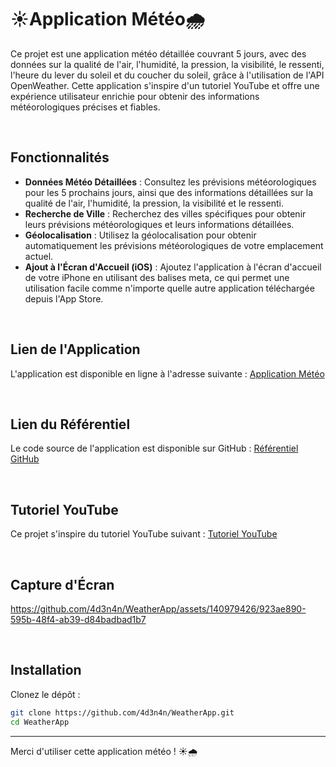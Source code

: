 # ☀️Application Météo🌧️

Ce projet est une application météo détaillée couvrant 5 jours, avec des données sur la qualité de l'air, l'humidité, la pression, la visibilité, le ressenti, l'heure du lever du soleil et du coucher du soleil, grâce à l'utilisation de l'API OpenWeather. Cette application s'inspire d'un tutoriel YouTube et offre une expérience utilisateur enrichie pour obtenir des informations météorologiques précises et fiables.

<br>

## Fonctionnalités

- **Données Météo Détaillées** : Consultez les prévisions météorologiques pour les 5 prochains jours, ainsi que des informations détaillées sur la qualité de l'air, l'humidité, la pression, la visibilité et le ressenti.
- **Recherche de Ville** : Recherchez des villes spécifiques pour obtenir leurs prévisions météorologiques et leurs informations détaillées.
- **Géolocalisation** : Utilisez la géolocalisation pour obtenir automatiquement les prévisions météorologiques de votre emplacement actuel.
- **Ajout à l'Écran d'Accueil (iOS)** : Ajoutez l'application à l'écran d'accueil de votre iPhone en utilisant des balises meta, ce qui permet une utilisation facile comme n'importe quelle autre application téléchargée depuis l'App Store.

<br>

## Lien de l'Application

L'application est disponible en ligne à l'adresse suivante : [Application Météo](https://neo-instant-weather-application.netlify.app/)

<br>

## Lien du Référentiel

Le code source de l'application est disponible sur GitHub : [Référentiel GitHub](https://github.com/4d3n4n/WeatherApp.git)

<br>

## Tutoriel YouTube

Ce projet s'inspire du tutoriel YouTube suivant : [Tutoriel YouTube](https://www.youtube.com/watch?v=QMwyNnjAils&t=6721s)

<br>

## Capture d'Écran

https://github.com/4d3n4n/WeatherApp/assets/140979426/923ae890-595b-48f4-ab39-d84badbad1b7

<br>

## Installation

Clonez le dépôt :
   ```bash
   git clone https://github.com/4d3n4n/WeatherApp.git
   cd WeatherApp
   ```

---
Merci d'utiliser cette application météo ! ☀️🌧️
